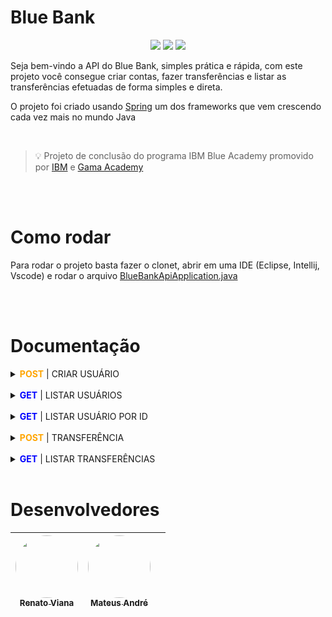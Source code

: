 # Blue Bank
<p align="center">
  <img src="https://img.shields.io/static/v1?label=Java&message=11&color=blue&style=for-the-badge&logo=java"/>
  <img src="https://img.shields.io/static/v1?label=Springboot&message=2.5.6&color=blue&style=for-the-badge&logo=springboot"/>
  <img src="http://img.shields.io/static/v1?label=STATUS&message=EM%20DESENVOLVIMENTO&color=RED&style=for-the-badge"/>
</p>
Seja bem-vindo a API do Blue Bank, simples prática e rápida, com este projeto você consegue criar contas, fazer transferências e listar as transferências efetuadas de forma simples e direta.

O projeto foi criado usando [Spring](https://spring.io/) um dos frameworks que vem crescendo cada vez mais no mundo Java

<br/>

> 💡 Projeto de conclusão do programa IBM Blue Academy promovido por [IBM](https://www.ibm.com/br-pt) e [Gama Academy](https://www.gama.academy/)

<br>
<br>

# Como rodar
Para rodar o projeto basta fazer o clonet, abrir em uma IDE (Eclipse, Intellij, Vscode) e rodar o arquivo [BlueBankApiApplication.java](src/main/java/com/blueknights/bank/BlueBankApiApplication.java)

<br>
<br>

# Documentação
<details>
  <summary><span style="color: orange; font-weight: bold">POST</span> | CRIAR USUÁRIO</summary>
  
  ### Criar um novo usuário na aplicação, no caso o dono de uma conta
  [http://localhost:8080/holders](http://localhost:8080/holders)

### Request body
```java
{
    "cpf": "000.000.000-00",
    "name": "Renato",
    "email": "renato@gmail.com",
    "accounts": [
        {
            "number": "23550-9",
            "agency": "8506",
            "balance": 2000
        },
        {
            "number": "51890-2",
            "agency": "3467",
            "balance": 3500
        }
    ]
}
```
### Response
```java
{
    "id": 4,
    "name": "Renato",
    "email": "renato@gmail.com",
    "accounts": [
        {
            "number": "23550-9",
            "agency": "8506",
            "balance": 2000
        },
        {
            "number": "51890-2",
            "agency": "3467",
            "balance": 3500
        }
    ]
}
```  
</details>

<br>

<details>
  <summary><span style="color: blue; font-weight: bold">GET</span> | LISTAR USUÁRIOS</summary>
  
  ### Listar todos os usuários cadastrados na base
  [http://localhost:8080/holders](http://localhost:8080/holders)

### Response
```java
[
    {
        "id": 1,
        "name": "Renato",
        "email": "renato@gmail.com",
        "accounts": [
            {
                "number": "42565-8",
                "agency": "5252",
                "balance": 3000
            }
        ]
    },
    {
        "id": 2,
        "name": "Mateus",
        "email": "mateus@gmail.com",
        "accounts": [
            {
                "number": "58566-3",
                "agency": "8686",
                "balance": 3000
            }
        ]
    }
]
```  
</details>

<br>

<details>
  <summary><span style="color: blue; font-weight: bold">GET</span> | LISTAR USUÁRIO POR ID</summary>
  
  ### Listar um usuário especificando seu ID na url
  [http://localhost:8080/holders/:id](http://localhost:8080/holders/1)

### Response
```java
{
    "id": 1,
    "name": "Renato",
    "email": "renato@gmail.com",
    "accounts": [
        {
            "number": "42565-8",
            "agency": "5252",
            "balance": 3000
        }
    ]
}
```  
</details>

<br>

<details>
  <summary><span style="color: orange; font-weight: bold">POST</span> | TRANSFERÊNCIA</summary>
  
  ### Efetuar transferências entre contas passando como parâmetro de url a conta de origem da transferência
  [localhost:8080/accounts/:id/transfer](localhost:8080/accounts/1/transfer)
### Request body
@id: id da conta de destino
<br>
@value: valor a ser transferido
```java
{
	"id": 2,
	"value": 500
}
```
### Response
200 | <span style="color: green;">SUCCESS</span>
```java
{
    "message": "Transferência executada com sucesso"
}
```  
400 | <span style="color: yellow;">BAD REQUEST</span>
```java
{
    "status": 400,
    "timestamp": "2021-11-08T17:47:13.703845649-03:00",
    "type": "https://bluebank.com.br/erro-negocio",
    "title": "Violação de regra de negócio",
    "detail": "Você não tem saldo suficiente para completar a operação",
    "userMessage": "Você não tem saldo suficiente para completar a operação"
}
```
404 | <span style="color: yellow;">NOT FOUND</span>
```java
{
    "status": 404,
    "timestamp": "2021-11-08T17:47:49.009580923-03:00",
    "type": "https://bluebank.com.br/recurso-nao-encontrado",
    "title": "recurso não encontrado",
    "detail": "Não existe um cadastro de conta com código 20!",
    "userMessage": "Não existe um cadastro de conta com código 20!"
}
```  
</details>


<br>

<details>
  <summary><span style="color: blue; font-weight: bold">GET</span> | LISTAR TRANSFERÊNCIAS</summary>
  
  ### Listar todas as transferências efetuadas
  [http://localhost:8080/transactions](http://localhost:8080/transactions)

### Response
200 | <span style="color: green;">SUCCESS</span>
```java
[
    {
        "id": 1,
        "originAccount": {
            "id": 1,
            "number": "42565-8",
            "agency": "5252",
            "balance": 2000
        },
        "destinationAccount": {
            "id": 2,
            "number": "58566-3",
            "agency": "8686",
            "balance": 3500
        },
        "value": 500,
        "transactionDate": "2021-11-08T17:44:52.29275-03:00"
    },
    {
        "id": 2,
        "originAccount": {
            "id": 1,
            "number": "42565-8",
            "agency": "5252",
            "balance": 2000
        },
        "destinationAccount": {
            "id": 5,
            "number": "51890-2",
            "agency": "3467",
            "balance": 4000
        },
        "value": 500,
        "transactionDate": "2021-11-08T17:47:44.331297-03:00"
    }
]
```    
</details>

<br>



# Desenvolvedores

| [<img src="https://avatars.githubusercontent.com/u/52897765?v=4" style="border-radius: 100px;" width=100><br><sub>Renato Viana</sub>](https://github.com/renato-viana) |  [<img src="https://avatars.githubusercontent.com/u/35244621?v=4" style="border-radius: 100px;" width=100><br><sub>Mateus André</sub>](https://github.com/MateusAndraste) |  |
| :---: | :---: | :---: 
